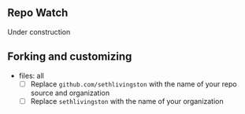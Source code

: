 ## Repo Watch

Under construction

## Forking and customizing

- files: all
  - [ ] Replace `github.com/sethlivingston` with the name of your repo source and organization
  - [ ] Replace `sethlivingston` with the name of your organization
